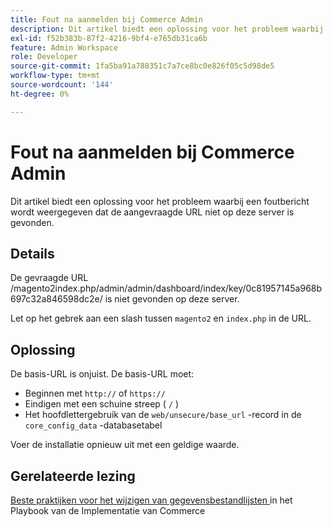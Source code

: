 ```yaml
---
title: Fout na aanmelden bij Commerce Admin
description: Dit artikel biedt een oplossing voor het probleem waarbij een foutbericht wordt weergegeven dat de aangevraagde URL niet op deze server is gevonden.
exl-id: f52b383b-87f2-4216-9bf4-e765db31ca6b
feature: Admin Workspace
role: Developer
source-git-commit: 1fa5ba91a788351c7a7ce8bc0e826f05c5d98de5
workflow-type: tm+mt
source-wordcount: '144'
ht-degree: 0%

---
```


# Fout na aanmelden bij Commerce Admin

Dit artikel biedt een oplossing voor het probleem waarbij een foutbericht wordt weergegeven dat de aangevraagde URL niet op deze server is gevonden.

## Details

De gevraagde URL /magento2index.php/admin/admin/dashboard/index/key/0c81957145a968b697c32a846598dc2e/ is niet gevonden op deze server.

Let op het gebrek aan een slash tussen `magento2` en `index.php` in de URL.

## Oplossing

De basis-URL is onjuist. De basis-URL moet:

* Beginnen met `http://` of `https://`
* Eindigen met een schuine streep ( `/` )
* Het hoofdlettergebruik van de `web/unsecure/base_url` -record in de `core_config_data` -databasetabel

Voer de installatie opnieuw uit met een geldige waarde.

## Gerelateerde lezing

[ Beste praktijken voor het wijzigen van gegevensbestandlijsten ](https://experienceleague.adobe.com/en/docs/commerce-operations/implementation-playbook/best-practices/development/modifying-core-and-third-party-tables#why-adobe-recommends-avoiding-modifications) in het Playbook van de Implementatie van Commerce
